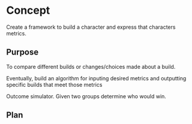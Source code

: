 # Concept

Create a framework to build a character and express that characters metrics. 


## Purpose
To compare different builds or changes/choices made about a build.

Eventually, build an algorithm for inputing desired metrics and outputting specific builds that meet those metrics

Outcome simulator. Given two groups determine who would win.

## Plan

